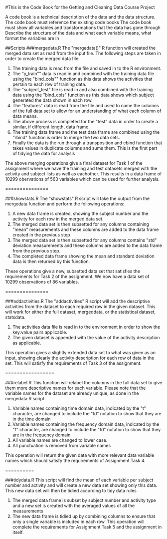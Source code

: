 #This is the Code Book for the Getting and Cleaning Data Course Project

A code book is a technical description of the data and the data structure.
The code book must reference the existing code books
The code book must show all variables and transformations that the data has gone through
Describe the structure of the data and what each variable means, what format the variables are in

##Scripts
###mergedata.R
The "mergedata()" R function will created the merged data set as read from the input file. The following steps are taken in order to create the merged data file:
1. The training data is read from the file and saved in to the R environment. 
2.	The "y_train"" data is read in and combined with the training data file using the "bind_cols"" function as this data shows the activities that pertain to each row of training data.
3.	The "subject_test" file is read in and also combined with the training data using the "bind_cols" function as this data shows which subject generated the data shown in each row.
4.	The "features" data is read from the file and used to name the columns of the full data set to allow for an understanding of what each column of data means.
5.	The above process is completed for the "test" data in order to create a similar, if different length, data frame.
6.	The training data frame and the test data frame are combined using the "rbind" function is order to merge the two data sets.
7.	Finally the data is the run through a transposition and cbind function that takes values in duplicate columns and sums them. This is the first part of tidying the data for analysis

The above merging operations give a final dataset for Task 1 of the assignment where we have the training and test datasets merged with the activity and subject lists as well as eachother. This results in a data frame of 10299 obervations of 563 variables which can be used for further analysis.

===============

###showstats.R
The "showstats" R script will take the output from the mergedata function and perform the following operations:
1.  A new data frame is created, showing the subject number and the activity for each row in the merged data set.
2.  The merged data set is then subsetted for any columns containing "mean" measurements and these columns are added to the data frame created in the previous step
3.  The merged data set is then subsetted for any columns contains "std" deviation measurements and these columns are added to the data frame from the previous step.
4.  The completed data frame showing the mean and standard deviation data is then returned by this function.

These operations give a new, subsetted data set that satisfies the requirements for Task 2 of the assignment. We now have a data set of 10299 observations of 86 variables.

===============

###addactivities.R
The "addactivities" R script will add the descriptive activities from the dataset to each required row in the given dataset. This will work for either the full dataset, mergeddata, or the statistical dataset, statsdata.
1.  The activities data file is read in to the environment in order to show the key:value pairs applicable.
2.  The given dataset is appended with the value of the activity description as applicable.

This operation gives a slightly extended data set to what was given as an input, showing clearly the activity description for each row of data in the set. This will satisfy the requirements of Task 3 of the assignment.

=================

###relabel.R
This function will relabel the columns in the full data set to give them more descriptive names for each variable.
Please note that the variable names for the dataset are already unique, as done in the mergedata.R script.
1.  Variable names containing time domain data, indicated by the "t" character, are changed to include the "td" notation to show that they are in the time domain
2.  Variable names containing the frequency domain data, indicated by the "f" character, are changed to include the "fd" notation to show that they are in the frequency domain
3.  All variable names are changed to lower case.
4.  All punctuation is removed from variable names

This operation will return the given data with more relevant data variable names which should satisfy the requirements of Assignment Task 4.

==========

###tidydata.R
This script will find the mean of each variable per subject number and activity and will create a new data set showing only this data. This new data set will then be tidied according to tidy data rules
1.  The merged data frame is subset by subject number and activity type and a new set is created with the averaged values of all the measurements
2.  The new data frame is tidied up by combining columns to ensure that only a single variable is included in each row.
This operation will complete the requirements for Assignment Task 5 and the assignment in itself.

